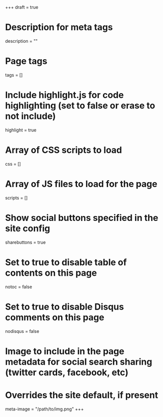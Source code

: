 +++
draft = true

# Description for meta tags
description = ""

# Page tags
tags = []

# Include highlight.js for code highlighting (set to false or erase to not include)
highlight = true

# Array of CSS scripts to load
css = []

# Array of JS files to load for the page
scripts = []

# Show social buttons specified in the site config
sharebuttons = true

# Set to true to disable table of contents on this page
notoc = false

# Set to true to disable Disqus comments on this page
nodisqus = false

# Image to include in the page metadata for social search sharing (twitter cards, facebook, etc)
# Overrides the site default, if present
meta-image = "/path/to/img.png"
+++

